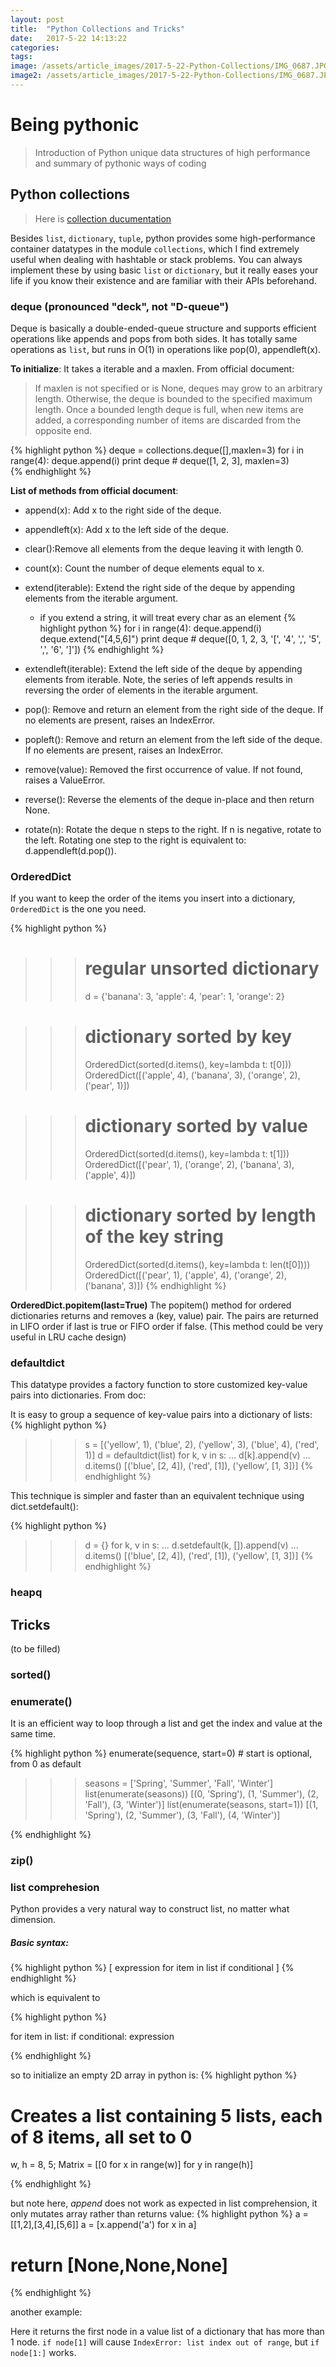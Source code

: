 ```yaml
---
layout: post
title:  "Python Collections and Tricks"
date:   2017-5-22 14:13:22
categories:
tags:
image: /assets/article_images/2017-5-22-Python-Collections/IMG_0687.JPG
image2: /assets/article_images/2017-5-22-Python-Collections/IMG_0687.JPG
---
```


# Being pythonic

> Introduction of Python unique data structures of high performance and summary of pythonic ways of coding

## Python collections
> Here is [collection ducumentation](https://docs.python.org/2.7/library/collections.html#collections.ChainMap)

Besides ```list```, ```dictionary```, ```tuple```, python provides some high-performance container datatypes in the module ```collections```, which I find extremely useful when dealing with hashtable or stack problems. You can always implement these by using basic ```list``` or ```dictionary```, but it really eases your life if you know their existence and are familiar with their APIs beforehand.

### deque (pronounced "deck", not "D-queue")
Deque is basically a double-ended-queue structure and supports efficient operations like appends and pops from both sides. It has totally same operations as ```list```, but runs in O(1) in operations like pop(0), appendleft(x).

**To initialize**: It takes a iterable and a maxlen. From official document:

>If maxlen is not specified or is None, deques may grow to an arbitrary length. Otherwise, the deque is bounded to the specified maximum length. Once a bounded length deque is full, when new items are added, a corresponding number of items are discarded from the opposite end.

{% highlight python %}
deque = collections.deque([],maxlen=3)
for i in range(4):
    deque.append(i)
print deque # deque([1, 2, 3], maxlen=3)    
{% endhighlight %}

**List of methods from official document**:

- append(x): Add x to the right side of the deque.

- appendleft(x): Add x to the left side of the deque.

- clear():Remove all elements from the deque leaving it with length 0.

- count(x): Count the number of deque elements equal to x.

- extend(iterable): Extend the right side of the deque by appending elements from the iterable argument.

  - if you extend a string, it will treat every char as an element
{% highlight python %}
for i in range(4):
    deque.append(i)
deque.extend("[4,5,6]")
print deque # deque([0, 1, 2, 3, '[', '4', ',', '5', ',', '6', ']'])
{% endhighlight %}

- extendleft(iterable):
Extend the left side of the deque by appending elements from iterable. Note, the series of left appends results in reversing the order of elements in the iterable argument.

- pop(): Remove and return an element from the right side of the deque. If no elements are present, raises an IndexError.

- popleft(): Remove and return an element from the left side of the deque. If no elements are present, raises an IndexError.

- remove(value): Removed the first occurrence of value. If not found, raises a ValueError.

- reverse(): Reverse the elements of the deque in-place and then return None.

- rotate(n): Rotate the deque n steps to the right. If n is negative, rotate to the left. Rotating one step to the right is equivalent to: d.appendleft(d.pop()).

### OrderedDict
If you want to keep the order of the items you insert into a dictionary, ```OrderedDict``` is the one you need.

 {% highlight python %}
>>> # regular unsorted dictionary
>>> d = {'banana': 3, 'apple': 4, 'pear': 1, 'orange': 2}

>>> # dictionary sorted by key
>>> OrderedDict(sorted(d.items(), key=lambda t: t[0]))
OrderedDict([('apple', 4), ('banana', 3), ('orange', 2), ('pear', 1)])

>>> # dictionary sorted by value
>>> OrderedDict(sorted(d.items(), key=lambda t: t[1]))
OrderedDict([('pear', 1), ('orange', 2), ('banana', 3), ('apple', 4)])

>>> # dictionary sorted by length of the key string
>>> OrderedDict(sorted(d.items(), key=lambda t: len(t[0])))
OrderedDict([('pear', 1), ('apple', 4), ('orange', 2), ('banana', 3)])
{% endhighlight %}

**OrderedDict.popitem(last=True)**
The popitem() method for ordered dictionaries returns and removes a (key, value) pair. The pairs are returned in LIFO order if last is true or FIFO order if false.
(This method could be very useful in LRU cache design)

### defaultdict
This datatype provides a factory function to store customized key-value pairs into dictionaries.
From doc:

It is easy to group a sequence of key-value pairs into a dictionary of lists:
{% highlight python %}
>>> s = [('yellow', 1), ('blue', 2), ('yellow', 3), ('blue', 4), ('red', 1)]
>>> d = defaultdict(list)
>>> for k, v in s:
...     d[k].append(v)
...
>>> d.items()
[('blue', [2, 4]), ('red', [1]), ('yellow', [1, 3])]
{% endhighlight %}

This technique is simpler and faster than an equivalent technique using dict.setdefault():

{% highlight python %}
>>> d = {}
>>> for k, v in s:
...     d.setdefault(k, []).append(v)
...
>>> d.items()
[('blue', [2, 4]), ('red', [1]), ('yellow', [1, 3])]
{% endhighlight %}

### heapq



## Tricks
(to be filled)

### sorted()

### enumerate()

It is an efficient way to loop through a list and get the index and value at the same time.

{% highlight python %}
enumerate(sequence, start=0) # start is optional, from 0 as default
>>> seasons = ['Spring', 'Summer', 'Fall', 'Winter']
>>> list(enumerate(seasons))
[(0, 'Spring'), (1, 'Summer'), (2, 'Fall'), (3, 'Winter')]
>>> list(enumerate(seasons, start=1))
[(1, 'Spring'), (2, 'Summer'), (3, 'Fall'), (4, 'Winter')]

{% endhighlight %}

### zip()

### list comprehesion

Python provides a very natural way to construct list, no matter what dimension.

##### Basic syntax:

{% highlight python %}
[ expression for item in list if conditional ]
{% endhighlight %}

which is equivalent to

{% highlight python %}

for item in list:
    if conditional:
        expression

{% endhighlight %}

so to initialize an empty 2D array in python is:
{% highlight python %}

# Creates a list containing 5 lists, each of 8 items, all set to 0
w, h = 8, 5;
Matrix = [[0 for x in range(w)] for y in range(h)]

{% endhighlight %}

but note here, *append* does not work as expected in list comprehension, it only mutates array rather than returns value:
{% highlight python %}
a = [[1,2],[3,4],[5,6]]
a = [x.append('a') for x in a]
# return  [None,None,None]
{% endhighlight %}

another example:
<script src="https://gist.github.com/HanchengZhao/69e152c12509806653061c95c66d0ada.js"></script>

Here it returns the first node in a value list of a dictionary that has more than 1 node. `if node[1]` will cause `IndexError: list index out of range`, but `if node[1:]` works.